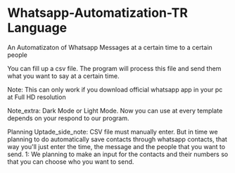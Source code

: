 # Whatsapp-Automatization-TR Language
An Automatizaton of Whatsapp Messages at a certain time to a certain people

You can fill up a csv file. The program will process this file and send them what you want to say at a certain time.

Note: This can only work if you download official whatsapp app in your pc at Full HD resolution 

Note_extra: Dark Mode or Light Mode. Now you can use at every template depends on your respond to our program.


Planning Uptade_side_note: CSV file must manually enter. But in time we planning to do automatically save contacts through whatsapp contacts, that way you'll just enter the time, the message and the people that you want to send. 
1: We planning to make an input for the contacts and their numbers so that you can choose who you want to send. 
